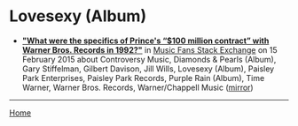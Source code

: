 # Lovesexy (Album)

 - [**"What were the specifics of Prince's “$100 million contract” with Warner Bros. Records in 1992?"**](https://musicfans.stackexchange.com/a/89/129) in [Music Fans Stack Exchange](https://musicfans.stackexchange.com/) on 15 February 2015 about Controversy Music, Diamonds & Pearls (Album), Gary Stiffelman, Gilbert Davison, Jill Wills, Lovesexy (Album), Paisley Park Enterprises, Paisley Park Records, Purple Rain (Album), Time Warner, Warner Bros. Records, Warner/Chappell Music ([mirror](https://web.archive.org/web/*/https://musicfans.stackexchange.com/a/89/129))

----

[Home](../)
